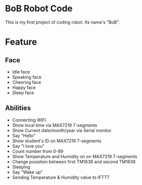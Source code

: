 # BoB Robot Code
This is my first project of coding robot. Its name's "BoB". 

# Feature
## Face
- Idle face
- Speaking face
- Cheering face
- Happy face
- Sleep face

## Abilities
- Connecting WIFI
- Show local time via MAX7219 7-segments
- Show Current date/month/year via Serial monitor
- Say "Hello"
- Show student's ID on MAX7219 7-segments
- Say "I love you"
- Count number from 0-99
- Show Temperature and Humidity on on MAX7219 7-segments
- Change posistion between first TM1638 and second TM1638
- Sleeping
- Say "Wake up"
- Sending Temperature & Humidity value to IFTTT 
